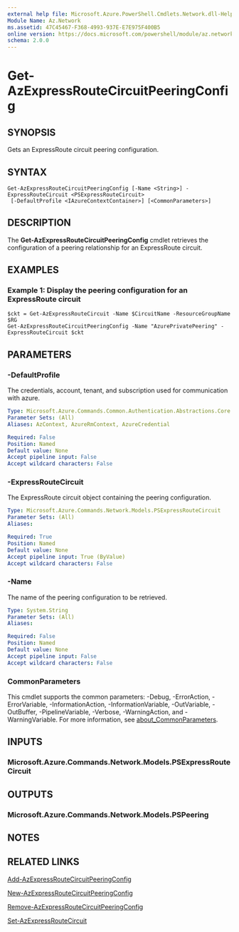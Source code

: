 ```yaml
---
external help file: Microsoft.Azure.PowerShell.Cmdlets.Network.dll-Help.xml
Module Name: Az.Network
ms.assetid: 47C45467-F368-4993-937E-E7E975F400B5
online version: https://docs.microsoft.com/powershell/module/az.network/get-azexpressroutecircuitpeeringconfig
schema: 2.0.0
---
```


# Get-AzExpressRouteCircuitPeeringConfig

## SYNOPSIS
Gets an ExpressRoute circuit peering configuration.

## SYNTAX

```
Get-AzExpressRouteCircuitPeeringConfig [-Name <String>] -ExpressRouteCircuit <PSExpressRouteCircuit>
 [-DefaultProfile <IAzureContextContainer>] [<CommonParameters>]
```

## DESCRIPTION
The **Get-AzExpressRouteCircuitPeeringConfig** cmdlet retrieves the configuration of a peering
relationship for an ExpressRoute circuit.

## EXAMPLES

### Example 1: Display the peering configuration for an ExpressRoute circuit
```
$ckt = Get-AzExpressRouteCircuit -Name $CircuitName -ResourceGroupName $RG
Get-AzExpressRouteCircuitPeeringConfig -Name "AzurePrivatePeering" -ExpressRouteCircuit $ckt
```

## PARAMETERS

### -DefaultProfile
The credentials, account, tenant, and subscription used for communication with azure.

```yaml
Type: Microsoft.Azure.Commands.Common.Authentication.Abstractions.Core.IAzureContextContainer
Parameter Sets: (All)
Aliases: AzContext, AzureRmContext, AzureCredential

Required: False
Position: Named
Default value: None
Accept pipeline input: False
Accept wildcard characters: False
```

### -ExpressRouteCircuit
The ExpressRoute circuit object containing the peering configuration.

```yaml
Type: Microsoft.Azure.Commands.Network.Models.PSExpressRouteCircuit
Parameter Sets: (All)
Aliases:

Required: True
Position: Named
Default value: None
Accept pipeline input: True (ByValue)
Accept wildcard characters: False
```

### -Name
The name of the peering configuration to be retrieved.

```yaml
Type: System.String
Parameter Sets: (All)
Aliases:

Required: False
Position: Named
Default value: None
Accept pipeline input: False
Accept wildcard characters: False
```

### CommonParameters
This cmdlet supports the common parameters: -Debug, -ErrorAction, -ErrorVariable, -InformationAction, -InformationVariable, -OutVariable, -OutBuffer, -PipelineVariable, -Verbose, -WarningAction, and -WarningVariable. For more information, see [about_CommonParameters](http://go.microsoft.com/fwlink/?LinkID=113216).

## INPUTS

### Microsoft.Azure.Commands.Network.Models.PSExpressRouteCircuit

## OUTPUTS

### Microsoft.Azure.Commands.Network.Models.PSPeering

## NOTES

## RELATED LINKS

[Add-AzExpressRouteCircuitPeeringConfig](Add-AzExpressRouteCircuitPeeringConfig.md)

[New-AzExpressRouteCircuitPeeringConfig](New-AzExpressRouteCircuitPeeringConfig.md)

[Remove-AzExpressRouteCircuitPeeringConfig](Remove-AzExpressRouteCircuitPeeringConfig.md)

[Set-AzExpressRouteCircuit](Set-AzExpressRouteCircuit.md)
